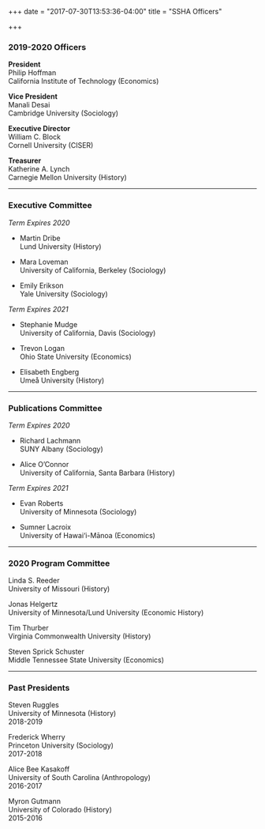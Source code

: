 +++
date = "2017-07-30T13:53:36-04:00"
title = "SSHA Officers"

+++

### 2019-2020 Officers

**President**  
Philip Hoffman  
California Institute of Technology (Economics)  

**Vice President**  
Manali Desai  
Cambridge University (Sociology)  

**Executive Director**  
William C. Block  
Cornell University (CISER)  

**Treasurer**  
Katherine A. Lynch  
Carnegie Mellon University (History)  

----

### Executive Committee

*Term Expires 2020*

- Martin Dribe  
Lund University (History)  

- Mara Loveman  
University of California, Berkeley (Sociology)  

- Emily Erikson  
Yale University (Sociology)  

*Term Expires 2021*

- Stephanie Mudge  
University of California, Davis (Sociology)  

- Trevon Logan  
Ohio State University (Economics)  

- Elisabeth Engberg  
Umeå University (History)

----

### Publications Committee

*Term Expires 2020*

- Richard Lachmann  
SUNY Albany (Sociology)  

- Alice O’Connor  
University of California, Santa Barbara (History)  

*Term Expires 2021*

- Evan Roberts  
University of Minnesota (Sociology)  

- Sumner Lacroix  
University of Hawai‘i-Mānoa (Economics)  

----

### 2020 Program Committee

Linda S. Reeder  
University of Missouri (History)

Jonas Helgertz  
University of Minnesota/Lund University (Economic History)

Tim Thurber  
Virginia Commonwealth University (History)

Steven Sprick Schuster  
Middle Tennessee State University (Economics)

----

### Past Presidents

Steven Ruggles  
University of Minnesota (History)  
2018-2019

Frederick Wherry  
Princeton University (Sociology)  
2017-2018  

Alice Bee Kasakoff  
University of South Carolina (Anthropology)  
2016-2017  

Myron Gutmann  
University of Colorado (History)  
2015-2016  
